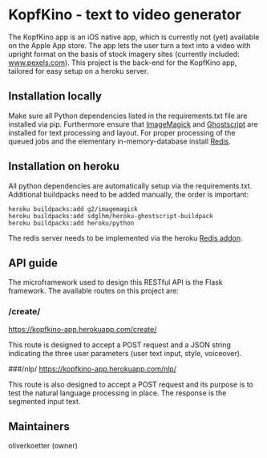 # KopfKino - text to video generator
The KopfKino app is an iOS native app, which is currently not (yet) available on the Apple App store. The app lets the user turn a text into a video with upright format on the basis of stock imagery sites (currently included: www.pexels.com).
This project is the back-end for the KopfKino app, tailored for easy setup on a heroku server.

## Installation locally
Make sure all Python dependencies listed in the requirements.txt file are installed via pip. Furthermore ensure that [ImageMagick](https://imagemagick.org/) and [Ghostscript](https://www.ghostscript.com/) are installed for text processing and layout. For proper processing of the queued jobs and the elementary in-memory-database install [Redis](https://redis.io/).

## Installation on heroku
All python dependencies are automatically setup via the requirements.txt. Additional buildpacks need to be added manually, the order is important: 
```
heroku buildpacks:add g2/imagemagick
heroku buildpacks:add sdglhm/heroku-ghostscript-buildpack
heroku buildpacks:add heroku/python
```
The redis server needs to be implemented via the heroku [Redis addon](https://elements.heroku.com/addons/heroku-redis).

## API guide
The microframework used to design this RESTful API is the Flask framework. The available routes on this project are:
### /create/
https://kopfkino-app.herokuapp.com/create/

This route is designed to accept a POST request and a JSON string indicating the three user parameters (user text input, style, voiceover).

###/nlp/
https://kopfkino-app.herokuapp.com/nlp/

This route is also designed to accept a POST request and its purpose is to test the natural language processing in place. The response is the segmented input text.
 
## Maintainers
oliverkoetter (owner)

